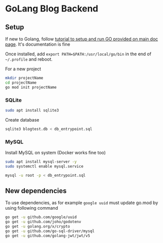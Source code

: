 # GoLang Blog Backend

## Setup

If new to Golang, follow [tutorial to setup and run GO provided on main doc page](https://go.dev/learn/). It's documentation is fine

Once installed, add `export PATH=$PATH:/usr/local/go/bin` in the end of `~/.profile` and reboot.

For a new project

```bash
mkdir projectName
cd projectName
go mod init projectName
```

### SQLite

```bash
sudo apt install sqlite3
```
Create database

```bash
sqlite3 blogtest.db < db_entrypoint.sql
```

### MySQL

Install MySQL on system (Docker works fine too)

```bash
sudo apt install mysql-server -y
sudo systemctl enable mysql.service
```

```bash
mysql -u root -p < db_entrypoint.sql
```

## New dependencies

To use dependencies, as for example `google uuid` must update go.mod by using following command

```bash
go get -u github.com/google/uuid
go get -u github.com/joho/godotenv
go get -u golang.org/x/crypto
go get -u github.com/go-sql-driver/mysql
go get -u github.com/golang-jwt/jwt/v5
```